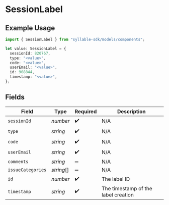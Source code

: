 # SessionLabel

## Example Usage

```typescript
import { SessionLabel } from "syllable-sdk/models/components";

let value: SessionLabel = {
  sessionId: 820767,
  type: "<value>",
  code: "<value>",
  userEmail: "<value>",
  id: 908844,
  timestamp: "<value>",
};
```

## Fields

| Field                               | Type                                | Required                            | Description                         |
| ----------------------------------- | ----------------------------------- | ----------------------------------- | ----------------------------------- |
| `sessionId`                         | *number*                            | :heavy_check_mark:                  | N/A                                 |
| `type`                              | *string*                            | :heavy_check_mark:                  | N/A                                 |
| `code`                              | *string*                            | :heavy_check_mark:                  | N/A                                 |
| `userEmail`                         | *string*                            | :heavy_check_mark:                  | N/A                                 |
| `comments`                          | *string*                            | :heavy_minus_sign:                  | N/A                                 |
| `issueCategories`                   | *string*[]                          | :heavy_minus_sign:                  | N/A                                 |
| `id`                                | *number*                            | :heavy_check_mark:                  | The label ID                        |
| `timestamp`                         | *string*                            | :heavy_check_mark:                  | The timestamp of the label creation |